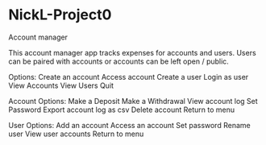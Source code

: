 # NickL-Project0
Account manager 

This account manager app tracks expenses for accounts and users. Users can be paired with accounts or accounts can be left open / public.

Options:
Create an account
Access account
Create a user
Login as user
View Accounts
View Users
Quit

Account Options:
Make a Deposit
Make a Withdrawal
View account log
Set Password
Export account log as csv
Delete account
Return to menu

User Options:
Add an account
Access an account
Set password
Rename user
View user accounts
Return to menu

